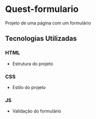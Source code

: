 # Quest-formulario

Projeto de uma página com um formulário

## Tecnologias Utilizadas

### HTML
- Estrutura do projeto
  
### CSS
- Estilo do projeto
  
### JS
- Validação do formulário
